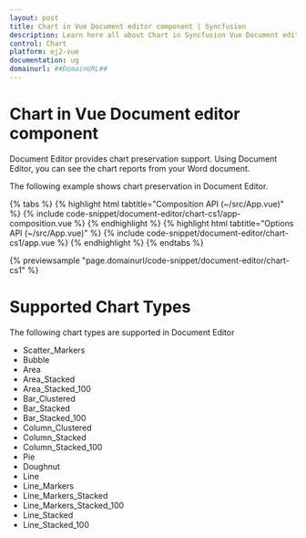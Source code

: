 ```yaml
---
layout: post
title: Chart in Vue Document editor component | Syncfusion
description: Learn here all about Chart in Syncfusion Vue Document editor component of Syncfusion Essential JS 2 and more.
control: Chart 
platform: ej2-vue
documentation: ug
domainurl: ##DomainURL##
---
```


# Chart in Vue Document editor component

Document Editor provides chart preservation support. Using Document Editor, you can see the chart reports from your Word document.

The following example shows chart preservation in Document Editor.

{% tabs %}
{% highlight html tabtitle="Composition API (~/src/App.vue)" %}
{% include code-snippet/document-editor/chart-cs1/app-composition.vue %}
{% endhighlight %}
{% highlight html tabtitle="Options API (~/src/App.vue)" %}
{% include code-snippet/document-editor/chart-cs1/app.vue %}
{% endhighlight %}
{% endtabs %}
        
{% previewsample "page.domainurl/code-snippet/document-editor/chart-cs1" %}

# Supported Chart Types

The following chart types are supported in Document Editor
* Scatter_Markers
* Bubble
* Area
* Area_Stacked
* Area_Stacked_100
* Bar_Clustered
* Bar_Stacked
* Bar_Stacked_100
* Column_Clustered
* Column_Stacked
* Column_Stacked_100
* Pie
* Doughnut
* Line
* Line_Markers
* Line_Markers_Stacked
* Line_Markers_Stacked_100
* Line_Stacked
* Line_Stacked_100